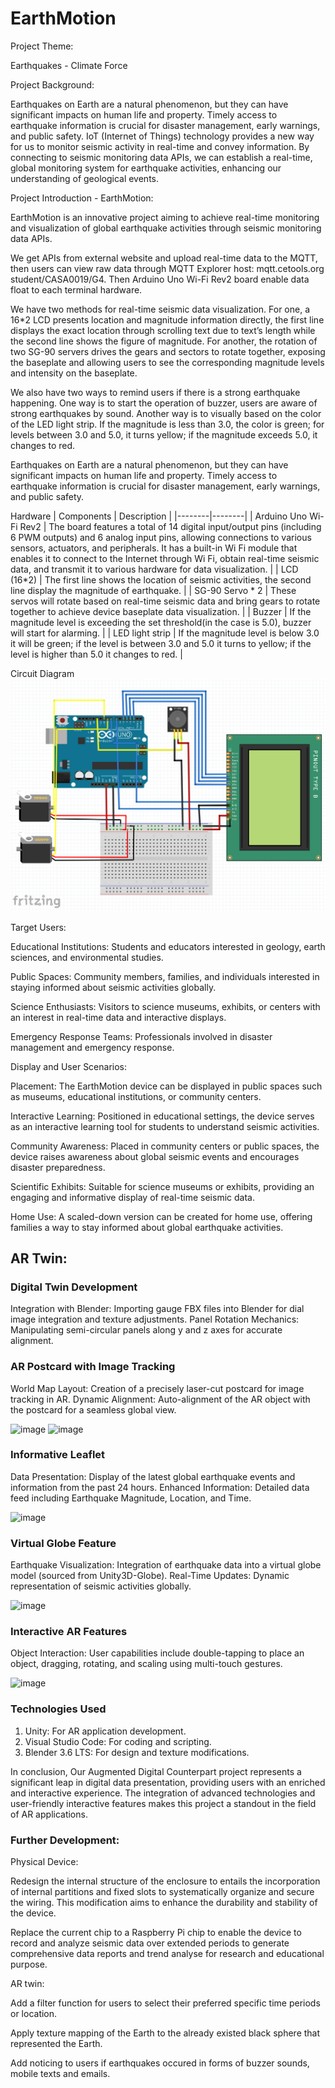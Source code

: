 # EarthMotion
Project Theme: 

Earthquakes - Climate Force 

 

Project Background: 

Earthquakes on Earth are a natural phenomenon, but they can have significant impacts on human life and property. Timely access to earthquake information is crucial for disaster management, early warnings, and public safety. IoT (Internet of Things) technology provides a new way for us to monitor seismic activity in real-time and convey information. By connecting to seismic monitoring data APIs, we can establish a real-time, global monitoring system for earthquake activities, enhancing our understanding of geological events. 

 

Project Introduction - EarthMotion: 

EarthMotion is an innovative project aiming to achieve real-time monitoring and visualization of global earthquake activities through seismic monitoring data APIs. 

We get APIs from external website and upload real-time data to the MQTT, then users can view raw data through MQTT Explorer host: mqtt.cetools.org student/CASA0019/G4. Then Arduino Uno Wi-Fi Rev2 board enable data float to each terminal hardware.

We have two methods for real-time seismic data visualization. For one, a 16*2 LCD presents location and magnitude information directly, the first line displays the exact location through scrolling text due to text’s length while the second line shows the figure of magnitude. For another, the rotation of two SG-90 servers drives the gears and sectors to rotate together, exposing the baseplate and allowing users to see the corresponding magnitude levels and intensity on the baseplate.

We also have two ways to remind users if there is a strong earthquake happening. One way is to start the operation of buzzer, users are aware of strong earthquakes by sound. Another way is to visually based on the color of the LED light strip. If the magnitude is less than 3.0, the color is green; for levels between 3.0 and 5.0, it turns yellow; if the magnitude exceeds 5.0, it changes to red.

Earthquakes on Earth are a natural phenomenon, but they can have significant impacts on human life and property. Timely access to earthquake information is crucial for disaster management, early warnings, and public safety.
 

Hardware
| Components   | Description |
|--------|--------|
| Arduino Uno Wi-Fi Rev2   | The board features a total of 14 digital input/output pins (including 6 PWM outputs) and 6 analog input pins, allowing connections to various sensors, actuators, and peripherals. It has a built-in Wi Fi module that enables it to connect to the Internet through Wi Fi, obtain real-time seismic data, and transmit it to various hardware for data visualization.   |
| LCD (16*2)   | The first line shows the location of seismic activities, the second line display the magnitude of earthquake.   |
| SG-90 Servo * 2   | These servos will rotate based on real-time seismic data and bring gears to rotate together to achieve device baseplate data visualization.   |
| Buzzer   | If the magnitude level is exceeding the set threshold(in the case is 5.0), buzzer will start for alarming.   |
| LED light strip   | If the magnitude level is below 3.0 it will be green; if the level is between 3.0 and 5.0 it turns to yellow; if the level  is higher than 5.0 it changes to red.   |

 
Circuit Diagram
![Circuit Diagram](/circuit_diagram.png)

 

Target Users: 

Educational Institutions: Students and educators interested in geology, earth sciences, and environmental studies. 

Public Spaces: Community members, families, and individuals interested in staying informed about seismic activities globally. 

Science Enthusiasts: Visitors to science museums, exhibits, or centers with an interest in real-time data and interactive displays. 

Emergency Response Teams: Professionals involved in disaster management and emergency response. 

 

Display and User Scenarios: 

Placement: The EarthMotion device can be displayed in public spaces such as museums, educational institutions, or community centers. 

Interactive Learning: Positioned in educational settings, the device serves as an interactive learning tool for students to understand seismic activities. 

Community Awareness: Placed in community centers or public spaces, the device raises awareness about global seismic events and encourages disaster preparedness. 

Scientific Exhibits: Suitable for science museums or exhibits, providing an engaging and informative display of real-time seismic data. 

Home Use: A scaled-down version can be created for home use, offering families a way to stay informed about global earthquake activities. 

## AR Twin: 
### Digital Twin Development
Integration with Blender: Importing gauge FBX files into Blender for dial image integration and texture adjustments.
Panel Rotation Mechanics: Manipulating semi-circular panels along y and z axes for accurate alignment.
### AR Postcard with Image Tracking
World Map Layout: Creation of a precisely laser-cut postcard for image tracking in AR.
Dynamic Alignment: Auto-alignment of the AR object with the postcard for a seamless global view.

![image](https://github.com/casa0016-group4/EarthMotion/assets/146333771/d12c13a6-2247-419e-9839-fca2867c5a8a)
![image](https://github.com/casa0016-group4/EarthMotion/assets/146333771/7b4502ea-8762-4bf4-8219-22fdc2f6b046)


### Informative Leaflet
Data Presentation: Display of the latest global earthquake events and information from the past 24 hours.
Enhanced Information: Detailed data feed including Earthquake Magnitude, Location, and Time.

![image](https://github.com/casa0016-group4/EarthMotion/assets/146333771/34bc1804-8ce9-4b3d-99ab-ff608728c6ae)

### Virtual Globe Feature
Earthquake Visualization: Integration of earthquake data into a virtual globe model (sourced from Unity3D-Globe).
Real-Time Updates: Dynamic representation of seismic activities globally.

![image](https://github.com/casa0016-group4/EarthMotion/assets/146333771/6a6f0e37-ca30-47e7-9e68-764d2d845043)

### Interactive AR Features
Object Interaction: User capabilities include double-tapping to place an object, dragging, rotating, and scaling using multi-touch gestures.

![image](https://github.com/casa0016-group4/EarthMotion/assets/146333771/162f6525-cbd8-49ec-9972-76135bb9e0f2)

### Technologies Used
1. Unity: For AR application development.
2. Visual Studio Code: For coding and scripting.
3. Blender 3.6 LTS: For design and texture modifications.

In conclusion, Our Augmented Digital Counterpart project represents a significant leap in digital data presentation, providing users with an enriched and interactive experience. The integration of advanced technologies and user-friendly interactive features makes this project a standout in the field of AR applications.



### Further Development:

Physical Device:

Redesign the internal structure of the enclosure to entails the incorporation of internal partitions and fixed slots to systematically organize and secure the wiring. This modification aims to enhance the durability and stability of the device.

Replace the current chip to a Raspberry Pi chip to enable the device to record and analyze seismic data over extended periods to generate comprehensive data reports and trend analyse for research and educational purpose.

AR twin:

Add a filter function for users to select their preferred specific time periods or location.

Apply texture mapping of the Earth to the already existed black sphere that represented the Earth.

Add noticing to users if earthquakes occured in forms of buzzer sounds, mobile texts and emails.
